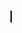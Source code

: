 <!DOCTYPE html>
<html>
<head>
    <title>Snake Game</title>
    <style>
        canvas {
            border: 1px solid black;
        }
    </style>
</head>
<body>
    <canvas id="canvas" width="400" height="400"></canvas>
    <script>
        var canvas = document.getElementById("canvas");
        var ctx = canvas.getContext("2d");

        var snake = [{x: 200, y: 200}];
        var food = {x: 0, y: 0};
        var direction = "right";

        function drawSnake() {
            ctx.fillStyle = "green";
            for (var i = 0; i < snake.length; i++) {
                ctx.fillRect(snake[i].x, snake[i].y, 10, 10);
            }
        }

        function drawFood() {
            ctx.fillStyle = "red";
            ctx.fillRect(food.x, food.y, 10, 10);
        }

        function moveSnake() {
            var head = {x: snake[0].x, y: snake[0].y};
            if (direction == "right") {
                head.x += 10;
            } else if (direction == "left") {
                head.x -= 10;
            } else if (direction == "up") {
                head.y -= 10;
            } else if (direction == "down") {
                head.y += 10;
            }
            snake.unshift(head);
            if (head.x == food.x && head.y == food.y) {
                generateFood();
            } else {
                snake.pop();
            }
        }

        function generateFood() {
            food.x = Math.floor(Math.random() * 40) * 10;
            food.y = Math.floor(Math.random() * 40) * 10;
        }

        function changeDirection(event) {
            if (event.keyCode == 37 && direction != "right") {
                direction = "left";
            } else if (event.keyCode == 38 && direction != "down") {
                direction = "up";
            } else if (event.keyCode == 39 && direction != "left") {
                direction = "right";
            } else if (event.keyCode == 40 && direction != "up") {
                direction = "down";
            }
        }

        function gameLoop() {
            ctx.clearRect(0, 0, canvas.width, canvas.height);
            moveSnake();
            drawSnake();
            drawFood();
        }

        generateFood();
        setInterval(gameLoop, 100);
        document.addEventListener("keydown", changeDirection);
    </script>
</body>
</html>
